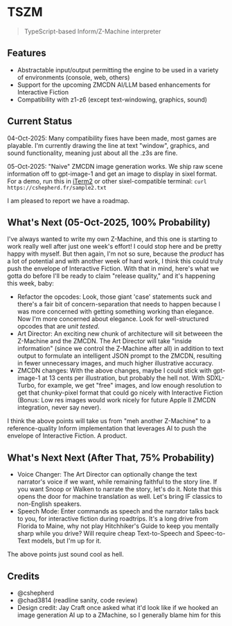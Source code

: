 # TSZM

> TypeScript-based Inform/Z-Machine interpreter

## Features

- Abstractable input/output permitting the engine to be used in a variety of environments (console, web, others)
- Support for the upcoming ZMCDN AI/LLM based enhancements for Interactive Fiction
- Compatibility with z1-z6 (except text-windowing, graphics, sound)

## Current Status
04-Oct-2025: Many compatibility fixes have been made, most games are playable. I'm currently drawing the line at text "window", graphics, and sound functionality, meaning just about all the .z3s are fine.

05-Oct-2025: "Naive" ZMCDN image generation works. We ship raw scene information off to gpt-image-1 and get an image to display in sixel format. For a demo, run this in [iTerm2](https://iterm2.com) or other sixel-compatible terminal:
`curl https://cshepherd.fr/sample2.txt`

I am pleased to report we have a roadmap.

## What's Next (05-Oct-2025, 100% Probability)
I've always wanted to write my own Z-Machine, and this one is starting to work really well after just one week's effort! I could stop here and be pretty happy with myself. But then again, I'm not so sure, because the _product_ has a lot of potential and with another week of hard work, I think this could truly push the envelope of Interactive Fiction. With that in mind, here's what we gotta do before I'll be ready to claim "release quality," and it's happening this week, baby:
- Refactor the opcodes: Look, those giant 'case' statements suck and there's a fair bit of concern-separation that needs to happen because I was more concerned with getting something working than elegance. Now I'm more concerned about elegance. Look for well-structured opcodes that are _unit tested_.
- Art Director: An exciting new chunk of architecture will sit betweeen the Z-Machine and the ZMCDN. The Art Director will take "inside information" (since we control the Z-Machine after all) in addition to text output to formulate an intelligent JSON prompt to the ZMCDN, resulting in fewer unnecessary images, and much higher illustrative accuracy.
- ZMCDN changes: With the above changes, maybe I could stick with gpt-image-1 at 13 cents per illustration, but probably the hell not. With SDXL-Turbo, for example, we get "free" images, and low enough resolution to get that chunky-pixel format that could go nicely with Interactive Fiction (Bonus: Low res images would work nicely for future Apple II ZMCDN integration, never say never).

I think the above points will take us from "meh another Z-Machine" to a reference-quality Inform implementation that leverages AI to push the envelope of Interactive Fiction. A product.

## What's Next Next (After That, 75% Probability)
- Voice Changer: The Art Director can optionally change the text narrator's voice if we want, while remaining faithful to the story line. If you want Snoop or Walken to narrate the story, let's do it. Note that this opens the door for machine translation as well. Let's bring IF classics to non-English speakers.
- Speech Mode: Enter commands as speech and the narrator talks back to you, for interactive fiction during roadtrips. It's a long drive from Florida to Maine, why not play Hitchhiker's Guide to keep you mentally sharp while you drive? Will require cheap Text-to-Speech and Speec-to-Text models, but I'm up for it.

The above points just sound cool as hell.

## Credits
- @cshepherd
- @chad3814 (readline sanity, code review)
- Design credit: Jay Craft once asked what it'd look like if we hooked an image generation AI up to a ZMachine, so I generally blame him for this
